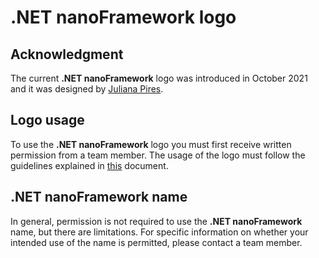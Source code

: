 # **.NET nanoFramework** logo

## Acknowledgment

The current **.NET nanoFramework** logo was introduced in October 2021 and it was designed by [Juliana Pires](https://www.linkedin.com/in/julianampires).

## Logo usage

To use the **.NET nanoFramework** logo you must first receive written permission from a team member.
The usage of the logo must follow the guidelines explained in [this](nanoframework-brand-guidelines.pdf) document.

## **.NET nanoFramework** name

In general, permission is not required to use the **.NET nanoFramework** name, but there are limitations. For specific information on whether your intended use of the name is permitted, please contact a team member. 
